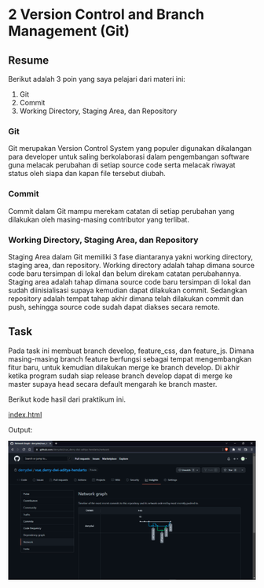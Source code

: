 # 2 Version Control and Branch Management (Git)

## Resume

Berikut adalah 3 poin yang saya pelajari dari materi ini:
1. Git
2. Commit
3. Working Directory, Staging Area, dan Repository

### Git

Git merupakan Version Control System yang populer digunakan dikalangan para developer untuk saling berkolaborasi dalam pengembangan software guna melacak perubahan di setiap source code serta melacak riwayat status oleh siapa dan kapan file tersebut diubah.

### Commit

Commit dalam Git mampu merekam catatan di setiap perubahan yang dilakukan oleh masing-masing contributor yang terlibat.

### Working Directory, Staging Area, dan Repository

Staging Area dalam Git memiliki 3 fase diantaranya yakni working directory, staging area, dan repository. Working directory adalah tahap dimana source code baru tersimpan di lokal dan belum direkam catatan perubahannya. Staging area adalah tahap dimana source code baru tersimpan di lokal dan sudah diinisialisasi supaya kemudian dapat dilakukan commit. Sedangkan repository adalah tempat tahap akhir dimana telah dilakukan commit dan push, sehingga source code sudah dapat diakses secara remote.

## Task

Pada task ini membuat branch develop, feature_css, dan feature_js. Dimana masing-masing branch feature berfungsi sebagai tempat mengembangkan fitur baru, untuk kemudian dilakukan merge ke branch develop. Di akhir ketika program sudah siap release branch develop dapat di merge ke master supaya head secara default mengarah ke branch master.

Berikut kode hasil dari praktikum ini.

[index.html](./praktikum/index.html)

Output:

![insight_network](./screenshots/insight_network.png)
